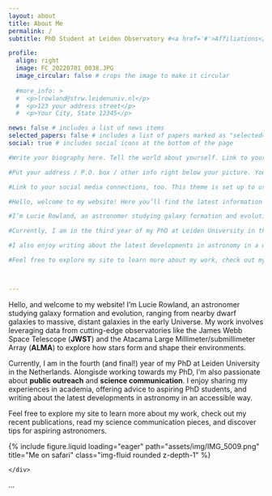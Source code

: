 ```yaml
---
layout: about 
title: About Me
permalink: /
subtitle: PhD Student at Leiden Observatory #<a href='#'>Affiliations</a>. Address. Contacts. Motto. Etc.

profile:
  align: right
  image: FC_20220701_0038.JPG
  image_circular: false # crops the image to make it circular
  
  #more_info: >
  #  <p>lrowland@strw.leidenuniv.nl</p>
  #  <p>123 your address street</p>
  #  <p>Your City, State 12345</p>

news: false # includes a list of news items
selected_papers: false # includes a list of papers marked as "selected={true}"
social: true # includes social icons at the bottom of the page

#Write your biography here. Tell the world about yourself. Link to your favorite [subreddit](http://reddit.com). You can put a picture in, too. The code is already in, just name your picture `prof_pic.jpg` and put it in the `img/` folder.

#Put your address / P.O. box / other info right below your picture. You can also disable any of these elements by editing `profile` property of the YAML header of your `_pages/about.md`. Edit `_bibliography/papers.bib` and Jekyll will render your [publications page](/al-folio/publications/) automatically.

#Link to your social media connections, too. This theme is set up to use [Font Awesome icons](https://fontawesome.com/) and [Academicons](https://jpswalsh.github.io/academicons/), like the ones below. Add your Facebook, Twitter, LinkedIn, Google Scholar, or just disable all of them.

#Hello, welcome to my website! Here you’ll find the latest information about my research, publications, and public outreach efforts.

#I’m Lucie Rowland, an astronomer studying galaxy formation and evolution, ranging from nearby dwarf galaxies to massive, distant galaxies in the early Universe. My work involves leveraging data from cutting-edge observatories like the James Webb Space Telescope (JWST) and the Atacama Large Millimeter/submillimeter Array (ALMA) to uncover how stars form and influence their environments.

#Currently, I am in the third year of my PhD at Leiden University in the Netherlands. Alongside my research, I am enthusiastic about public outreach and science communication. I enjoy sharing my experiences of academic life, the challenges and rewards of pursuing a PhD, and the adventure of moving abroad. Whether you're an aspiring PhD student or someone curious about a career in research, I’m always happy to offer advice and tips to help you navigate your path.

#I also enjoy writing about the latest developments in astronomy in a way that anyone can understand. It’s an exciting time to be an astronomer, and I hope to make complex scientific discoveries accessible and engaging for a broad audience. 

#Feel free to explore my site to learn more about my work, check out my recent publications, read my science communication pieces, and discover tips for aspiring astronomers. Feel free to explore my site to learn more about my research, publications, and science communication efforts!



---
```

Hello, and welcome to my website! I’m Lucie Rowland, an astronomer studying galaxy formation and evolution, ranging from nearby dwarf galaxies to massive, distant galaxies in the early Universe. My work involves leveraging data from cutting-edge observatories like the James Webb Space Telescope (**JWST**) and the Atacama Large Millimeter/submillimeter Array (**ALMA**) to explore how stars form and shape their environments.

Currently, I am in the fourth (and final!) year of my PhD at Leiden University in the Netherlands. Alongisde working towards my PhD, I’m also passionate about **public outreach** and **science communication**. I enjoy sharing my experiences in academia, offering advice to aspiring PhD students, and writing about the latest developments in astronomy in an accessible way.

Feel free to explore my site to learn more about my work, check out my recent publications, read my science communication pieces, and discover tips for aspiring astronomers.




<div class="row">
    <div class="col-sm mt-3 mt-md-0">
        {% include figure.liquid loading="eager" path="assets/img/IMG_5009.png" title="Me on safari" class="img-fluid rounded z-depth-1" %}
    
    </div>
</div>
<div class="caption">
    ...
</div>






